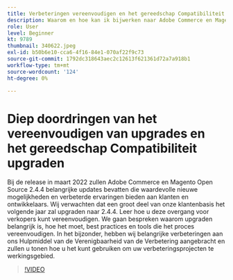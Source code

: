 ```yaml
---
title: Verbeteringen vereenvoudigen en het gereedschap Compatibiliteit upgraden
description: Waarom en hoe kan ik bijwerken naar Adobe Commerce en Magento Open Source 2.4.4?
role: User
level: Beginner
kt: 9789
thumbnail: 340622.jpeg
exl-id: b50b6e10-cca6-4f16-84e1-070af22f9c73
source-git-commit: 1792dc318643aec2c12613f621361d72a7a918b1
workflow-type: tm+mt
source-wordcount: '124'
ht-degree: 0%

---
```


# Diep doordringen van het vereenvoudigen van upgrades en het gereedschap Compatibiliteit upgraden

Bij de release in maart 2022 zullen Adobe Commerce en Magento Open Source 2.4.4 belangrijke updates bevatten die waardevolle nieuwe mogelijkheden en verbeterde ervaringen bieden aan klanten en ontwikkelaars. Wij verwachten dat een groot deel van onze klantenbasis het volgende jaar zal upgraden naar 2.4.4. Leer hoe u deze overgang voor verkopers kunt vereenvoudigen. We gaan bespreken waarom upgraden belangrijk is, hoe het moet, best practices en tools die het proces vereenvoudigen. In het bijzonder, hebben wij belangrijke verbeteringen aan ons Hulpmiddel van de Verenigbaarheid van de Verbetering aangebracht en zullen u tonen hoe u het kunt gebruiken om uw verbeteringsprojecten te werkingsgebied.

>[!VIDEO](https://video.tv.adobe.com/v/340622/?quality=12&learn=on)
